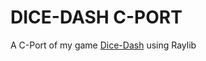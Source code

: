 # DICE-DASH C-PORT
A C-Port of my game [Dice-Dash](https://github.com/lassi-koykka/dice-dash) using Raylib
